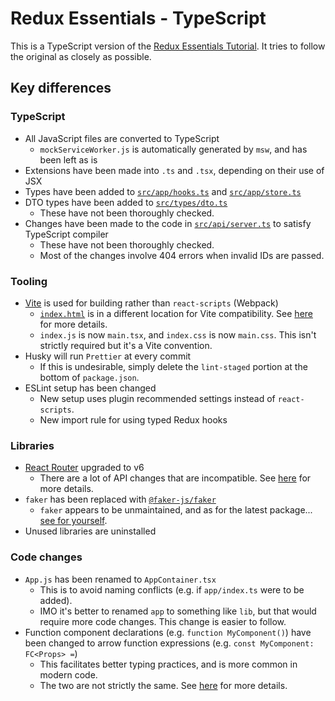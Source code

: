 # Redux Essentials - TypeScript

This is a TypeScript version of the [Redux Essentials Tutorial](https://github.com/reduxjs/redux-essentials-example-app). It tries to follow the original as closely as possible.

## Key differences

### TypeScript

- All JavaScript files are converted to TypeScript
  - `mockServiceWorker.js` is automatically generated by `msw`, and has been left as is
- Extensions have been made into `.ts` and `.tsx`, depending on their use of JSX
- Types have been added to [`src/app/hooks.ts`](src/app/hooks.ts) and [`src/app/store.ts`](src/app/store.ts)
- DTO types have been added to [`src/types/dto.ts`](src/types/dto.ts)
  - These have not been thoroughly checked.
- Changes have been made to the code in [`src/api/server.ts`](src/api/server.ts) to satisfy TypeScript compiler
  - These have not been thoroughly checked.
  - Most of the changes involve 404 errors when invalid IDs are passed.

### Tooling

- [Vite](https://vitejs.dev) is used for building rather than `react-scripts` (Webpack)
  - [`index.html`](index.html) is in a different location for Vite compatibility. See [here](https://vitejs.dev/guide/#index-html-and-project-root) for more details.
  - `index.js` is now `main.tsx`, and `index.css` is now `main.css`. This isn't strictly required but it's a Vite convention.
- Husky will run `Prettier` at every commit
  - If this is undesirable, simply delete the `lint-staged` portion at the bottom of `package.json`.
- ESLint setup has been changed
  - New setup uses plugin recommended settings instead of `react-scripts`.
  - New import rule for using typed Redux hooks

### Libraries

- [React Router](https://reactrouter.com/en/main) upgraded to v6
  - There are a lot of API changes that are incompatible. See [here](https://blog.logrocket.com/migrating-react-router-v6-complete-guide/) for more details.
- `faker` has been replaced with [`@faker-js/faker`](https://fakerjs.dev/)
  - `faker` appears to be unmaintained, and as for the latest package... [see for yourself](https://www.npmjs.com/package/faker/v/6.6.6).
- Unused libraries are uninstalled

### Code changes

- `App.js` has been renamed to `AppContainer.tsx`
  - This is to avoid naming conflicts (e.g. if `app/index.ts` were to be added).
  - IMO it's better to renamed `app` to something like `lib`, but that would require more code changes. This change is easier to follow.
- Function component declarations (e.g. `function MyComponent()`) have been changed to arrow function expressions (e.g. `const MyComponent: FC<Props> =`)
  - This facilitates better typing practices, and is more common in modern code.
  - The two are not strictly the same. See [here](https://exploringjs.com/impatient-js/ch_callables.html) for more details.
